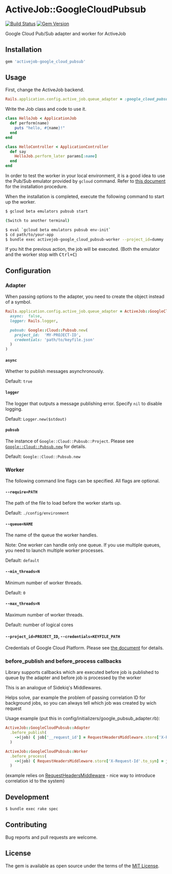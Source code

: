 # ActiveJob::GoogleCloudPubsub

[![Build Status](https://travis-ci.org/ursm/activejob-google_cloud_pubsub.svg?branch=master)](https://travis-ci.org/ursm/activejob-google_cloud_pubsub)
[![Gem Version](https://badge.fury.io/rb/activejob-google_cloud_pubsub.svg)](https://badge.fury.io/rb/activejob-google_cloud_pubsub)

Google Cloud Pub/Sub adapter and worker for ActiveJob

## Installation

```ruby
gem 'activejob-google_cloud_pubsub'
```

## Usage

First, change the ActiveJob backend.

``` ruby
Rails.application.config.active_job.queue_adapter = :google_cloud_pubsub
```

Write the Job class and code to use it.

``` ruby
class HelloJob < ApplicationJob
  def perform(name)
    puts "hello, #{name}!"
  end
end
```

``` ruby
class HelloController < ApplicationController
  def say
    HelloJob.perform_later params[:name]
  end
end
```

In order to test the worker in your local environment, it is a good idea to use the Pub/Sub emulator provided by `gcloud` command. Refer to [this document](https://cloud.google.com/pubsub/docs/emulator) for the installation procedure.

When the installation is completed, execute the following command to start up the worker.

``` sh
$ gcloud beta emulators pubsub start

(Switch to another terminal)

$ eval `gcloud beta emulators pubsub env-init`
$ cd path/to/your-app
$ bundle exec activejob-google_cloud_pubsub-worker --project_id=dummy
```

If you hit the previous action, the job will be executed.
(Both the emulator and the worker stop with <kbd>Ctrl+C</kbd>)

## Configuration

### Adapter

When passing options to the adapter, you need to create the object instead of a symbol.

``` ruby
Rails.application.config.active_job.queue_adapter = ActiveJob::GoogleCloudPubsub::Adapter.new(
  async:  false,
  logger: Rails.logger,

  pubsub: Google::Cloud::Pubsub.new(
    project_id:  'MY-PROJECT-ID',
    credentials: 'path/to/keyfile.json'
  )
)
```

#### `async`

Whether to publish messages asynchronously.

Default: `true`

#### `logger`

The logger that outputs a message publishing error. Specify `nil` to disable logging.

Default: `Logger.new($stdout)`

#### `pubsub`

The instance of `Google::Cloud::Pubsub::Project`. Please see [`Google::Cloud::Pubsub.new`](http://googlecloudplatform.github.io/google-cloud-ruby/#/docs/google-cloud-pubsub/master/google/cloud/pubsub?method=new-class) for details.

Default: `Google::Cloud::Pubsub.new`

### Worker

The following command line flags can be specified. All flags are optional.

#### `--require=PATH`

The path of the file to load before the worker starts up.

Default: `./config/environment`

#### `--queue=NAME`

The name of the queue the worker handles.

Note: One worker can handle only one queue. If you use multiple queues, you need to launch multiple worker processes.

Default: `default`

#### `--min_threads=N`

Minimum number of worker threads.

Default: `0`

#### `--max_threads=N`

Maximum number of worker threads.

Default: number of logical cores

#### `--project_id=PROJECT_ID`, `--credentials=KEYFILE_PATH`

Credentials of Google Cloud Platform. Please see [the document](https://github.com/GoogleCloudPlatform/google-cloud-ruby/blob/master/AUTHENTICATION.md) for details.

### before_publish and before_process callbacks

Library supports callbacks which are executed before job is published to queue by the adapter and before job is processed by the worker
 
This is an analogue of Sidekiq's Middlewares. 

Helps solve, par example the problem of passing correlation ID for background jobs, so you can always tell which job was created by wich request

Usage example (put this in config/initializers/google_pubsub_adapter.rb):

``` ruby
ActiveJob::GoogleCloudPubsub::Adapter
  .before_publish(
    ->(job) { job['__request_id'] = RequestHeadersMiddleware.store['X-Request-Id'.to_sym] } }
  )

ActiveJob::GoogleCloudPubsub::Worker
  .before_process(
    ->(job) { RequestHeadersMiddleware.store['X-Request-Id'.to_sym] = job['__request_id'] || SecureRandom.uuid }
  )
```

(example relies on [RequestHeadersMiddleware](https://github.com/fidor/request_headers_middleware) - nice way to introduce correlation id to the system) 

## Development

``` sh
$ bundle exec rake spec
```

## Contributing

Bug reports and pull requests are welcome.

## License

The gem is available as open source under the terms of the [MIT License](http://opensource.org/licenses/MIT).
